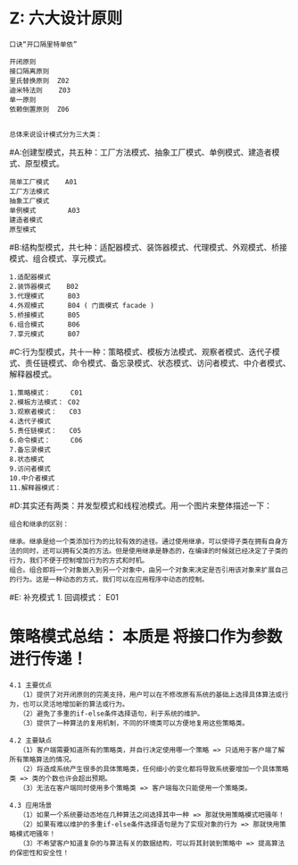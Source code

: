 # Z: 六大设计原则 
    口诀“开口隔里特单依”
    
    开闭原则
    接口隔离原则
    里氏替换原则  Z02
    迪米特法则    Z03
    单一原则
    依赖倒置原则  Z06
   
   
    总体来说设计模式分为三大类：
    
    

#A:创建型模式，共五种：工厂方法模式、抽象工厂模式、单例模式、建造者模式、原型模式。

    简单工厂模式    A01
    工厂方法模式
    抽象工厂模式
    单例模式        A03
    建造者模式
    原型模式

#B:结构型模式，共七种：适配器模式、装饰器模式、代理模式、外观模式、桥接模式、组合模式、享元模式。

    1.适配器模式
    2.装饰器模式    B02
    3.代理模式      B03
    4.外观模式      B04 ( 门面模式 facade )
    5.桥接模式      B05
    6.组合模式      B06
    7.享元模式      B07


#C:行为型模式，共十一种：策略模式、模板方法模式、观察者模式、迭代子模式、责任链模式、命令模式、备忘录模式、状态模式、访问者模式、中介者模式、解释器模式。
  
    1.策略模式：     C01
    2.模板方法模式： C02
    3.观察者模式：   C03
    4.迭代子模式
    5.责任链模式：   C05
    6.命令模式：     C06
    7.备忘录模式
    8.状态模式
    9.访问者模式
    10.中介者模式
    11.解释器模式：

#D:其实还有两类：并发型模式和线程池模式。用一个图片来整体描述一下：

    组合和继承的区别：
    
    继承。继承是给一个类添加行为的比较有效的途径。通过使用继承，可以使得子类在拥有自身方法的同时，还可以拥有父类的方法。但是使用继承是静态的，在编译的时候就已经决定了子类的行为，我们不便于控制增加行为的方式和时机。
    组合。组合即将一个对象嵌入到另一个对象中，由另一个对象来决定是否引用该对象来扩展自己的行为。这是一种动态的方式，我们可以在应用程序中动态的控制。

#E: 补充模式
    1. 回调模式： E01
    
    
# 策略模式总结：  本质是 将接口作为参数进行传递！
    4.1 主要优点
    　　（1）提供了对开闭原则的完美支持，用户可以在不修改原有系统的基础上选择具体算法或行为，也可以灵活地增加新的算法或行为。
    　　（2）避免了多重的if-else条件选择语句，利于系统的维护。
    　　（3）提供了一种算法的复用机制，不同的环境类可以方便地复用这些策略类。
    
    4.2 主要缺点
    　　（1）客户端需要知道所有的策略类，并自行决定使用哪一个策略 => 只适用于客户端了解所有策略算法的情况。
    　　（2）将造成系统产生很多的具体策略类，任何细小的变化都将导致系统要增加一个具体策略类 => 类的个数也许会超出预期。
    　　（3）无法在客户端同时使用多个策略类 => 客户端每次只能使用一个策略类。
    
    4.3 应用场景
    　　（1）如果一个系统要动态地在几种算法之间选择其中一种 => 那就快用策略模式吧骚年！
    　　（2）如果有难以维护的多重if-else条件选择语句是为了实现对象的行为 => 那就快用策略模式吧骚年！
    　　（3）不希望客户知道复杂的与算法有关的数据结构，可以将其封装到策略中 => 提高算法的保密性和安全性！